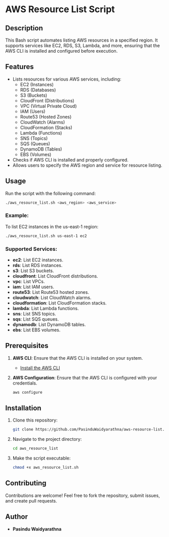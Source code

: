 # AWS Resource List Script

## Description
This Bash script automates listing AWS resources in a specified region. It supports services like EC2, RDS, S3, Lambda, and more, ensuring that the AWS CLI is installed and configured before execution.

## Features
- Lists resources for various AWS services, including:
  - EC2 (Instances)
  - RDS (Databases)
  - S3 (Buckets)
  - CloudFront (Distributions)
  - VPC (Virtual Private Cloud)
  - IAM (Users)
  - Route53 (Hosted Zones)
  - CloudWatch (Alarms)
  - CloudFormation (Stacks)
  - Lambda (Functions)
  - SNS (Topics)
  - SQS (Queues)
  - DynamoDB (Tables)
  - EBS (Volumes)
- Checks if AWS CLI is installed and properly configured.
- Allows users to specify the AWS region and service for resource listing.

## Usage
Run the script with the following command:
```bash
./aws_resource_list.sh <aws_region> <aws_service>
```

### Example:
To list EC2 instances in the us-east-1 region:
```bash
./aws_resource_list.sh us-east-1 ec2
```

### Supported Services:
- **ec2**: List EC2 instances.
- **rds**: List RDS instances.
- **s3**: List S3 buckets.
- **cloudfront**: List CloudFront distributions.
- **vpc**: List VPCs.
- **iam**: List IAM users.
- **route53**: List Route53 hosted zones.
- **cloudwatch**: List CloudWatch alarms.
- **cloudformation**: List CloudFormation stacks.
- **lambda**: List Lambda functions.
- **sns**: List SNS topics.
- **sqs**: List SQS queues.
- **dynamodb**: List DynamoDB tables.
- **ebs**: List EBS volumes.

## Prerequisites
1. **AWS CLI**: Ensure that the AWS CLI is installed on your system.
   - [Install the AWS CLI](https://docs.aws.amazon.com/cli/latest/userguide/install-cliv2.html)

2. **AWS Configuration**: Ensure that the AWS CLI is configured with your credentials.
   ```bash
   aws configure
   ```

## Installation
1. Clone this repository:
   ```bash
   git clone https://github.com/PasinduWaidyarathna/aws-resource-list.git
   ```

2. Navigate to the project directory:
   ```bash
   cd aws_resource_list
   ```

3. Make the script executable:
   ```bash
   chmod +x aws_resource_list.sh
   ```

## Contributing
Contributions are welcome! Feel free to fork the repository, submit issues, and create pull requests.

## Author
- **Pasindu Waidyarathna**
